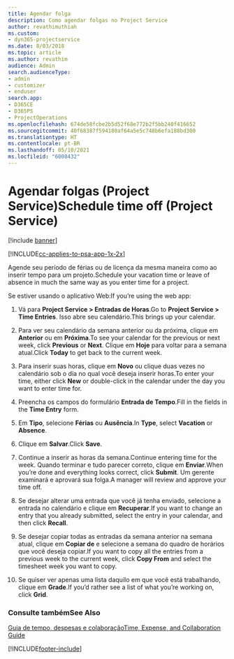 ```yaml
---
title: Agendar folga
description: Como agendar folgas no Project Service
author: revathimuthiah
ms.custom:
- dyn365-projectservice
ms.date: 8/03/2018
ms.topic: article
ms.author: revathim
audience: Admin
search.audienceType:
- admin
- customizer
- enduser
search.app:
- D365CE
- D365PS
- ProjectOperations
ms.openlocfilehash: 674de58fcbe2b5d52f68e772b2f5bb240f416652
ms.sourcegitcommit: 40f68387f594180af64a5e5c748b6efa188bd300
ms.translationtype: HT
ms.contentlocale: pt-BR
ms.lasthandoff: 05/10/2021
ms.locfileid: "6008432"
---
```

# <a name="schedule-time-off-project-service"></a><span data-ttu-id="3b3d9-103">Agendar folgas (Project Service)</span><span class="sxs-lookup"><span data-stu-id="3b3d9-103">Schedule time off (Project Service)</span></span>

[!include [banner](../includes/psa-now-project-operations.md)]

[!INCLUDE[cc-applies-to-psa-app-1x-2x](../includes/cc-applies-to-psa-app-1x-2x.md)]

<span data-ttu-id="3b3d9-104">Agende seu período de férias ou de licença da mesma maneira como ao inserir tempo para um projeto.</span><span class="sxs-lookup"><span data-stu-id="3b3d9-104">Schedule your vacation time or leave of absence in much the same way as you enter time for a project.</span></span>  
  
 <span data-ttu-id="3b3d9-105">Se estiver usando o aplicativo Web:</span><span class="sxs-lookup"><span data-stu-id="3b3d9-105">If you’re using the web app:</span></span>  
  
1.  <span data-ttu-id="3b3d9-106">Vá para **Project Service > Entradas de Horas**.</span><span class="sxs-lookup"><span data-stu-id="3b3d9-106">Go to **Project Service > Time Entries**.</span></span> <span data-ttu-id="3b3d9-107">Isso abre seu calendário.</span><span class="sxs-lookup"><span data-stu-id="3b3d9-107">This brings up your calendar.</span></span>  
  
2.  <span data-ttu-id="3b3d9-108">Para ver seu calendário da semana anterior ou da próxima, clique em **Anterior** ou em **Próxima**.</span><span class="sxs-lookup"><span data-stu-id="3b3d9-108">To see your calendar for the previous or next week, click **Previous** or **Next**.</span></span> <span data-ttu-id="3b3d9-109">Clique em **Hoje** para voltar para a semana atual.</span><span class="sxs-lookup"><span data-stu-id="3b3d9-109">Click **Today** to get back to the current week.</span></span>  
  
3.  <span data-ttu-id="3b3d9-110">Para inserir suas horas, clique em **Novo** ou clique duas vezes no calendário sob o dia no qual você deseja inserir horas.</span><span class="sxs-lookup"><span data-stu-id="3b3d9-110">To enter your time, either click **New** or double-click in the calendar under the day you want to enter time for.</span></span>  
  
4.  <span data-ttu-id="3b3d9-111">Preencha os campos do formulário **Entrada de Tempo**.</span><span class="sxs-lookup"><span data-stu-id="3b3d9-111">Fill in the fields in the **Time Entry** form.</span></span>  
  
5.  <span data-ttu-id="3b3d9-112">Em **Tipo**, selecione **Férias** ou **Ausência**.</span><span class="sxs-lookup"><span data-stu-id="3b3d9-112">In **Type**, select **Vacation** or **Absence**.</span></span>  
  
6.  <span data-ttu-id="3b3d9-113">Clique em **Salvar**.</span><span class="sxs-lookup"><span data-stu-id="3b3d9-113">Click **Save**.</span></span>  
  
7.  <span data-ttu-id="3b3d9-114">Continue a inserir as horas da semana.</span><span class="sxs-lookup"><span data-stu-id="3b3d9-114">Continue entering time for the week.</span></span> <span data-ttu-id="3b3d9-115">Quando terminar e tudo parecer correto, clique em **Enviar**.</span><span class="sxs-lookup"><span data-stu-id="3b3d9-115">When you’re done and everything looks correct, click **Submit**.</span></span> <span data-ttu-id="3b3d9-116">Um gerente examinará e aprovará sua folga.</span><span class="sxs-lookup"><span data-stu-id="3b3d9-116">A manager will review and approve your time off.</span></span>  
  
8.  <span data-ttu-id="3b3d9-117">Se desejar alterar uma entrada que você já tenha enviado, selecione a entrada no calendário e clique em **Recuperar**.</span><span class="sxs-lookup"><span data-stu-id="3b3d9-117">If you want to change an entry that you already submitted, select the entry in your calendar, and then click **Recall**.</span></span>  
  
9. <span data-ttu-id="3b3d9-118">Se desejar copiar todas as entradas da semana anterior na semana atual, clique em **Copiar de** e selecione a semana do quadro de horários que você deseja copiar.</span><span class="sxs-lookup"><span data-stu-id="3b3d9-118">If you want to copy all the entries from a previous week to the current week, click **Copy From** and select the timesheet week you want to copy.</span></span>  
  
10. <span data-ttu-id="3b3d9-119">Se quiser ver apenas uma lista daquilo em que você está trabalhando, clique em **Grade**.</span><span class="sxs-lookup"><span data-stu-id="3b3d9-119">If you’d rather see a list of what you’re working on, click **Grid**.</span></span>  
  
### <a name="see-also"></a><span data-ttu-id="3b3d9-120">Consulte também</span><span class="sxs-lookup"><span data-stu-id="3b3d9-120">See Also</span></span>  
 [<span data-ttu-id="3b3d9-121">Guia de tempo, despesas e colaboração</span><span class="sxs-lookup"><span data-stu-id="3b3d9-121">Time, Expense, and Collaboration Guide</span></span>](../psa/time-expense-collaboration-guide.md)


[!INCLUDE[footer-include](../includes/footer-banner.md)]